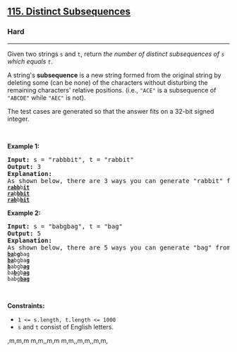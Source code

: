 <h2><a href="https://leetcode.com/problems/distinct-subsequences/">115. Distinct Subsequences</a></h2><h3>Hard</h3><hr><div><p>Given two strings <code>s</code> and <code>t</code>, return <em>the number of distinct subsequences of <code>s</code> which equals <code>t</code></em>.</p>

<p>A string's <strong>subsequence</strong> is a new string formed from the original string by deleting some (can be none) of the characters without disturbing the remaining characters' relative positions. (i.e., <code>"ACE"</code> is a subsequence of <code>"ABCDE"</code> while <code>"AEC"</code> is not).</p>

<p>The test cases are generated so that the answer fits on a 32-bit signed integer.</p>

<p>&nbsp;</p>
<p><strong>Example 1:</strong></p>

<pre><strong>Input:</strong> s = "rabbbit", t = "rabbit"
<strong>Output:</strong> 3
<strong>Explanation:</strong>
As shown below, there are 3 ways you can generate "rabbit" from S.
<code><strong><u>rabb</u></strong>b<strong><u>it</u></strong></code>
<code><strong><u>ra</u></strong>b<strong><u>bbit</u></strong></code>
<code><strong><u>rab</u></strong>b<strong><u>bit</u></strong></code>
</pre>

<p><strong>Example 2:</strong></p>

<pre><strong>Input:</strong> s = "babgbag", t = "bag"
<strong>Output:</strong> 5
<strong>Explanation:</strong>
As shown below, there are 5 ways you can generate "bag" from S.
<code><strong><u>ba</u></strong>b<u><strong>g</strong></u>bag</code>
<code><strong><u>ba</u></strong>bgba<strong><u>g</u></strong></code>
<code><u><strong>b</strong></u>abgb<strong><u>ag</u></strong></code>
<code>ba<u><strong>b</strong></u>gb<u><strong>ag</strong></u></code>
<code>babg<strong><u>bag</u></strong></code></pre>

<p>&nbsp;</p>
<p><strong>Constraints:</strong></p>

<ul>
	<li><code>1 &lt;= s.length, t.length &lt;= 1000</code></li>
	<li><code>s</code> and <code>t</code> consist of English letters.</li>
</ul>
</div>



,m,m,m
m,m,,m,m
m,m,,m,m,,m,m,
